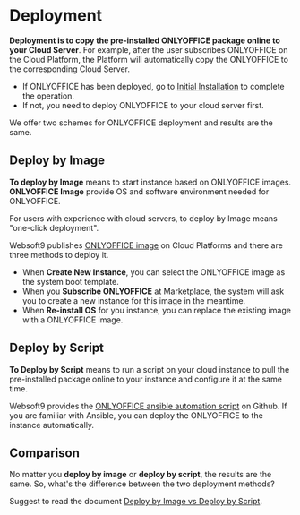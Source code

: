 # Deployment

**Deployment is to copy the pre-installed ONLYOFFICE package online to your Cloud Server**. For example, after the user subscribes ONLYOFFICE on the Cloud Platform, the Platform will automatically copy the ONLYOFFICE to the corresponding Cloud Server.

- If ONLYOFFICE has been deployed, go to [Initial Installation](/zh/stack-installation.md) to complete the operation.
- If not, you need to deploy ONLYOFFICE to your cloud server first.

We offer two schemes for ONLYOFFICE deployment and results are the same.

## Deploy by Image

**To deploy by Image** means to start instance based on ONLYOFFICE images. **ONLYOFFICE Image** provide OS and software environment needed for ONLYOFFICE.

For users with experience with cloud servers, to deploy by Image means "one-click deployment".

Websoft9 publishes [ONLYOFFICE image](https://apps.websoft9.com/onlyoffice) on Cloud Platforms and there are three methods to deploy it.

* When **Create New Instance**, you can select the ONLYOFFICE image as the system boot template.
* When you **Subscribe ONLYOFFICE** at Marketplace, the system will ask you to create a new instance for this image in the meantime.
* When **Re-install OS** for you instance, you can replace the existing image with a ONLYOFFICE image.

## Deploy by Script

**To Deploy by Script** means to run a script on your cloud instance to pull the pre-installed package online to your instance and configure it at the same time.

Websoft9 provides the [ONLYOFFICE ansible automation script](https://github.com/Websoft9/ansible-onlyoffice) on Github. If you are familiar with Ansible, you can deploy the ONLYOFFICE to the instance automatically.

## Comparison

No matter you **deploy by image** or **deploy by script**, the results are the same. So, what's the difference between the two deployment methods?

Suggest to read the document [Deploy by Image vs Deploy by Script](https://support.websoft9.com/docs/faq/bz-product.html#deployment-comparison).